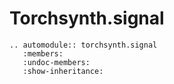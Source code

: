Torchsynth.signal
=================

```{eval-rst}
.. automodule:: torchsynth.signal
   :members:
   :undoc-members:
   :show-inheritance:
```
